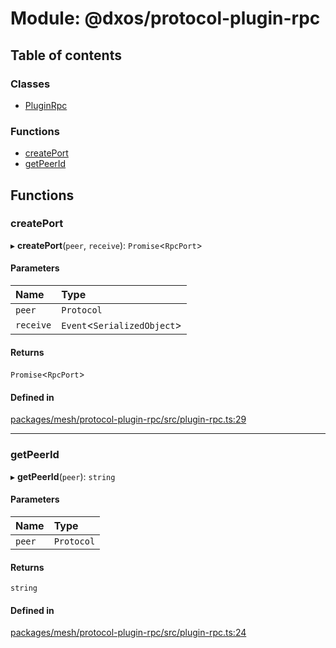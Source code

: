 # Module: @dxos/protocol-plugin-rpc

## Table of contents

### Classes

- [PluginRpc](../classes/dxos_protocol_plugin_rpc.PluginRpc.md)

### Functions

- [createPort](dxos_protocol_plugin_rpc.md#createport)
- [getPeerId](dxos_protocol_plugin_rpc.md#getpeerid)

## Functions

### createPort

▸ **createPort**(`peer`, `receive`): `Promise`<`RpcPort`\>

#### Parameters

| Name | Type |
| :------ | :------ |
| `peer` | `Protocol` |
| `receive` | `Event`<`SerializedObject`\> |

#### Returns

`Promise`<`RpcPort`\>

#### Defined in

[packages/mesh/protocol-plugin-rpc/src/plugin-rpc.ts:29](https://github.com/dxos/dxos/blob/32ae9b579/packages/mesh/protocol-plugin-rpc/src/plugin-rpc.ts#L29)

___

### getPeerId

▸ **getPeerId**(`peer`): `string`

#### Parameters

| Name | Type |
| :------ | :------ |
| `peer` | `Protocol` |

#### Returns

`string`

#### Defined in

[packages/mesh/protocol-plugin-rpc/src/plugin-rpc.ts:24](https://github.com/dxos/dxos/blob/32ae9b579/packages/mesh/protocol-plugin-rpc/src/plugin-rpc.ts#L24)

